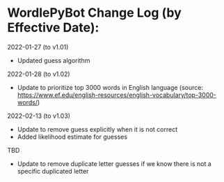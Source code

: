 # WordlePyBot Change Log (by Effective Date):

2022-01-27 (to v1.01)
- Updated guess algorithm

2022-01-28 (to v1.02)
- Update to prioritize top 3000 words in English language (source: https://www.ef.edu/english-resources/english-vocabulary/top-3000-words/)

2022-02-13 (to v1.03)
- Update to remove guess explicitly when it is not correct
- Added likelihood estimate for guesses

TBD
- Update to remove duplicate letter guesses if we know there is not a specific duplicated letter
